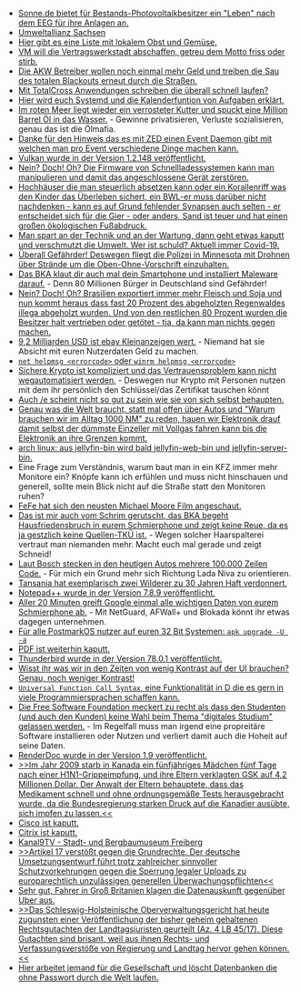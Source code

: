 * [Sonne.de bietet für Bestands-Photovoltaikbesitzer ein "Leben" nach dem EEG für ihre Anlagen an.](https://www.sonnenseite.com/de/energie/sonnen-ffnet-sonnencommunity-fr-post-eeg-pv-anlagen.html)
* [Umweltallianz Sachsen](https://www.umweltallianz.sachsen.de/)
* [Hier gibt es eine Liste mit lokalem Obst und Gemüse.](https://www.regionales.sachsen.de/anbieter)
* [VM will die Vertragswerkstadt abschaffen, getreu dem Motto friss oder stirb.](https://www.golem.de/news/agenturmodell-rabatte-wird-es-beim-vw-id-3-nicht-geben-2007-149736.html)
* [Die AKW Betreiber wollen noch einmal mehr Geld und treiben die Sau des totalen Blackouts erneut durch die Straßen.](https://www.sonnenseite.com/de/energie/atomkraft-das-letzte-gefecht.html)
* [Mit TotalCross Anwendungen schreiben die überall schnell laufen?](https://opensource.com/article/20/7/totalcross-cross-platform-development)
* [Hier wird euch Systemd und die Kalenderfuntion von Aufgaben erklärt.](https://opensource.com/article/20/7/systemd-calendar-timespans)
* [Im roten Meer liegt wieder ein verrosteter Kutter und spuckt eine Million Barrel Öl in das Wasser.](https://www.sonnenseite.com/de/umwelt/eine-million-barrel-l-bedrohen-das-rote-meer.html) - Gewinne privatisieren, Verluste sozialisieren, genau das ist die Ölmafia.
* [Danke für den Hinweis das es mit ZED einen Event Daemon gibt mit welchen man pro Event verschiedene Dinge machen kann.](https://utcc.utoronto.ca/~cks/space/blog/linux/ZFSZEDPraise)
* [Vulkan wurde in der Version 1.2.148 veröffentlicht.](https://www.phoronix.com/scan.php?page=news_item&px=Vulkan-1.2.148-Released)
* [Nein? Doch! Oh? Die Firmware von Schnellladessystemen kann man manipulieren und damit das angeschlossene Gerät zerstören.](https://www.golem.de/news/sicherheitsluecke-ladegeraet-firmware-kann-angeschlossene-geraete-zerstoeren-2007-149753.html)
* [Hochhäuser die man steuerlich absetzen kann oder ein Korallenriff was den Kinder das Überleben sichert, ein BWL-er muss darüber nicht nachdenken - kann es auf Grund fehlender Synapsen auch selten - er entscheidet sich für die Gier - oder anders, Sand ist teuer und hat einen großen ökologischen Fußabdruck.](https://netzfrauen.org/2020/07/20/sand-3/)
* [Man spart an der Technik und an der Wartung, dann geht etwas kaputt und verschmutzt die Umwelt. Wer ist schuld? Aktuell immer Covid-19.](https://www.sonnenseite.com/de/umwelt/ecuador-die-stille-umweltkatastrophe-im-amazonas.html)
* [Überall Gefährder! Deswegen fliegt die Polizei in Minnesota mit Drohnen über Strände um die Oben-Ohne-Vorschrift einzuhalten.](https://www.golem.de/news/ueberwachung-us-polizei-sucht-mit-drohne-nach-unbekleideten-badegaesten-2007-149779.html)
* [Das BKA klaut dir auch mal dein Smartphone und installiert Maleware darauf.](https://www.golem.de/news/strafverfolgung-bka-liest-nachrichten-per-whatsapp-synchronisation-mit-2007-149772.html) - Denn 80 Millionen Bürger in Deutschland sind Gefährder!
* [Nein? Doch! Oh? Brasilien exportiert immer mehr Fleisch und Soja und nun kommt heraus dass fast 20 Prozent des abgeholzten Regenwaldes illega abgeholzt wurden. Und von den restlichen 80 Prozent wurden die Besitzer halt vertrieben oder getötet - tja, da kann man nichts gegen machen.](https://www.sonnenseite.com/de/wirtschaft/brasilien-noch-viele-schmutzige-agrar-exporte.html)
* [9,2 Milliarden USD ist ebay Kleinanzeigen wert.](https://www.golem.de/news/adevinta-ebay-verkauft-kleinanzeigenmarkt-fuer-9-2-milliarden-dollar-2007-149777.html) - Niemand hat sie Absicht mit euren Nutzerdaten Geld zu machen.
* [`net helpmsg <errorcode>` oder `winrm helpmsg <errorcode>`](https://www.windowspro.de/tool/fehlermeldungen-windows-10-auswerten-microsoft-error-lookup-tool)
* [Sichere Krypto ist kompliziert und das Vertrauensproblem kann nicht wegautomatisiert werden.](https://blog.fefe.de/?ts=a1e87b6f) - Deswegen nur Krypto mit Personen nutzen mit dem ihr persönlich den Schlüssel/das Zertifikat tauschen könnt
* [Auch /e scheint nicht so gut zu sein wie sie von sich selbst behaupten.](https://www.kuketz-blog.de/e-eine-datenschutzfreundliche-android-alternative/)
* [Genau was die Welt braucht, statt mal offen über Autos und "Warum brauchen wir im Alltag 1000 NM" zu reden, hauen wir Elektronik drauf damit selbst der dümmste Einzeller mit Vollgas fahren kann bis die Elektronik an ihre Grenzen kommt.](https://www.golem.de/news/audi-e-tron-s-sportback-stark-schnell-idiotensicher-2007-149781.html)
* [arch linux: aus jellyfin-bin wird bald jellyfin-web-bin und jellyfin-server-bin.](https://aur.archlinux.org/packages/jellyfin-bin/)
* Eine Frage zum Verständnis, warum baut man in ein KFZ immer mehr Monitore ein? Knöpfe kann ich erfühlen und muss nicht hinschauen und generell, sollte mein Blick nicht auf die Straße statt den Monitoren ruhen?
* [FeFe hat sich den neusten Michael Moore Film angeschaut.](https://blog.fefe.de/?ts=a1e948e1)
* [Das ist mir auch vom Schrim gerutscht, das BKA begeht Hausfriedensbruch in eurem Schmierphone und zeigt keine Reue, da es ja gestzlich keine Quellen-TKÜ ist.](https://blog.fefe.de/?ts=a1e9841e) - Wegen solcher Haarspalterei vertraut man niemanden mehr. Macht euch mal gerade und zeigt Schneid!
* [Laut Bosch stecken in den heutigen Autos mehrere 100.000 Zeilen Code.](https://www.golem.de/news/17-000-mitarbeiter-bosch-gruendet-riesige-software-unternehmenseinheit-2007-149797.html) - Für mich ein Grund mehr sich Richtung Lada Niva zu orientieren.
* [Tansania hat exemplarisch zwei Wilderer zu 30 Jahren Haft verdonnert.](https://netzfrauen.org/2020/07/21/malawi-2/)
* [Notepad++ wurde in der Version 7.8.9 veröffentlicht.](https://www.planet3dnow.de/cms/56983-notepad-7-8-9/)
* [Aller 20 Minuten greift Google einmal alle wichtigen Daten von eurem Schmierphone ab.](https://www.kuketz-blog.de/take-back-control-googles-datensammelwut-unter-android-einschraenken/) - Mit NetGuard, AFWall+ und Blokada könnt ihr etwas dagegen unternehmen.
* [Für alle PostmarkOS nutzer auf euren 32 Bit Systemen: `apk upgrade -U -a`](https://postmarketos.org/blog/2020/07/21/breaking-update-in-edge/)
* [PDF ist weiterhin kaputt.](https://www.golem.de/news/sicherheitsluecke-pdf-signaturen-immer-noch-unsicher-2007-149802.html)
* [Thunderbird wurde in der Version 78.0.1 veröffentlicht.](https://www.ghacks.net/2020/07/22/thunderbird-78-0-1-has-been-released/)
* [Wisst ihr was wir in den Zeiten von wenig Kontrast auf der UI brauchen? Genau, noch weniger Kontrast!](https://www.golem.de/news/benutzeroberflaeche-so-soll-das-neue-microsoft-office-aussehen-2007-149799.html)
* [`Universal Function Call Syntax`, eine Funktionalität in D die es gern in viele Programmiersprachen schaffen kann.](https://opensource.com/article/20/7/d-programming)
* [Die Free Software Foundation meckert zu recht als dass den Studenten (und auch den Kunden) keine Wahl beim Thema "digitales Studium" gelassen werden.](https://my.fsf.org/give-students-userfreedom) - Im Regelfall muss man irgend eine propreitäre Software installieren oder Nutzen und verliert damit auch die Hoheit auf seine Daten.
* [RenderDoc wurde in der Version 1.9 veröffentlicht.](https://www.phoronix.com/scan.php?page=news_item&px=RenderDoc-1.9-Released)
* [>>Im Jahr 2009 starb in Kanada ein fünfjähriges Mädchen fünf Tage nach einer H1N1-Grippeimpfung, und ihre Eltern verklagten GSK auf 4,2 Millionen Dollar. Der Anwalt der Eltern behauptete, dass das Medikament schnell und ohne ordnungsgemäße Tests herausgebracht wurde, da die Bundesregierung starken Druck auf die Kanadier ausübte, sich impfen zu lassen.<<](https://npr.news.eulu.info/2020/07/22/nur-ein-kleiner-piekser-die-geschichte-von-bill-gates-teil-2/)
* [Cisco ist kaputt.](https://www.heise.de/security/meldung/Sicherheitsupdate-Netzwerk-Schuetzer-von-Cisco-sind-loechrig-4850949.html)
* [Citrix ist kaputt.](https://www.heise.de/security/meldung/Citrix-schliesst-Remote-Sicherheitsluecke-in-Workspace-App-fuer-Windows-4850058.html)
* [Kanal9TV - Stadt- und Bergbaumuseum Freiberg](https://www.youtube.com/watch?v=IgASb3VJJ9Y)
* [>>Artikel 17 verstößt gegen die Grundrechte. Der deutsche Umsetzungsentwurf führt trotz zahlreicher sinnvoller Schutzvorkehrungen gegen die Sperrung legaler Uploads zu europarechtlich unzulässigen generellen Überwachungspflichten<<](https://freiheitsrechte.org/stellungnahme-umsetzung-urheberrechtsrichtlinie/)
* [Sehr gut, Fahrer in Groß Britanien klagen die Datenauskunft gegenüber Uber aus.](https://netzpolitik.org/2020/uber-fahrer-wollen-transparenz-ueber-daten-und-algorithmen/)
* [>>Das Schleswig-Holsteinische Oberverwaltungsgericht hat heute zugunsten einer Veröffentlichung der bisher geheim gehaltenen Rechtsgutachten der Landtagsjuristen geurteilt (Az. 4 LB 45/17). Diese Gutachten sind brisant, weil aus ihnen Rechts- und Verfassungsverstöße von Regierung und Landtag hervor gehen können.<<](https://www.patrick-breyer.de/?p=592389)
* [Hier arbeitet jemand für die Gesellschaft und löscht Datenbanken die ohne Passwort durch die Welt laufen.](https://www.bleepingcomputer.com/news/security/new-meow-attack-has-wiped-over-1-800-unsecured-databases/)
